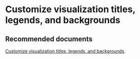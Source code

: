   <properties
	pageTitle="customize visualization title, background, and legend"
	description="customize visualization title, background, and legend"
	service="microsoft.PowerBIDedicated"
	resource="capacities"
	authors="pjfreitas"
	ms.author="pfreitas"	
	displayOrder="840"
	selfHelpType="generic"
	supportTopicIds="32628087"
	productPesIds="16334"
	cloudEnvironments="public, MoonCake, fairfax" 
	articleId="43d747f8-5f28-d214-c611-8a62effa4bb4"
/>

# Customize visualization titles, legends, and backgrounds

## **Recommended documents**

[Customize visualization titles, legends, and backgrounds](https://docs.microsoft.com/power-bi/visuals/power-bi-visualization-customize-title-background-and-legend).<br>
